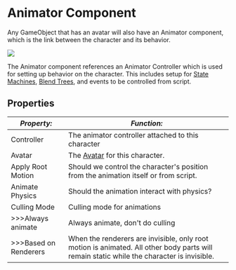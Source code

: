 Animator Component
==================


Any GameObject that has an avatar will also have an <span class=component>Animator</span> component, which is the link between the character and its behavior. 

![](http://docwiki.hq.unity3d.com/uploads/Main/MecanimAnimatorComponent.png)  

The <span class=component>Animator</span> component references an <span class=component>Animator Controller</span> which is used for setting up behavior on the character. This includes setup for [State Machines](animationstatemachines.html), [Blend Trees](animationblendtrees.html), and events to be controlled from script.

Properties
----------



|**_Property:_** |**_Function:_** |
|--|--|
|<span class=component>Controller</span>  |The animator controller attached to this character|
|<span class=component>Avatar</span> |The [Avatar](class-avatar.html) for this character. 
|<span class=component>Apply Root Motion</span> |Should we control the character's position from the animation itself or from script. 
|<span class=component>Animate Physics</span> |Should the animation interact with physics? |
|<span class=component>Culling Mode</span> |Culling mode for animations|
|>>><span class=component>Always animate</span>|Always animate, don't do culling|
|>>><span class=component>Based on Renderers</span>|When the renderers are invisible, only root motion is animated. All other body parts will remain static while the character is invisible. |

